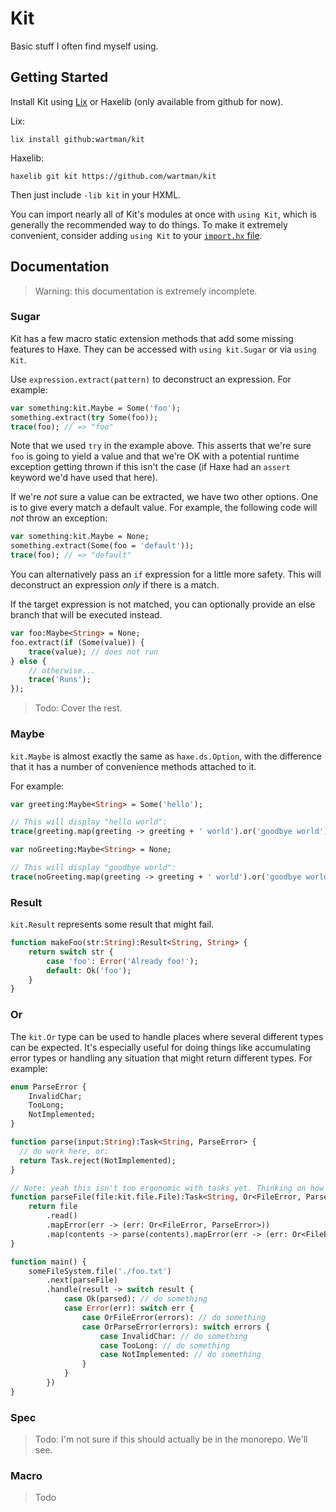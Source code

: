 # Kit

Basic stuff I often find myself using.

## Getting Started

Install Kit using [Lix](https://github.com/lix-pm/lix.client) or Haxelib (only available from github for now).

Lix:
```
lix install github:wartman/kit
```

Haxelib:
```
haxelib git kit https://github.com/wartman/kit
```

Then just include `-lib kit` in your HXML.

You can import nearly all of Kit's modules at once with `using Kit`, which is generally the recommended way to do things. To make it extremely convenient, consider adding `using Kit` to your [`import.hx` file](https://haxe.org/manual/type-system-import-defaults.html).

## Documentation

> Warning: this documentation is extremely incomplete.

### Sugar

Kit has a few macro static extension methods that add some missing features to Haxe. They can be accessed with `using kit.Sugar` or via `using Kit`.

Use `expression.extract(pattern)` to deconstruct an expression. For example:

```haxe
var something:kit.Maybe = Some('foo');
something.extract(try Some(foo));
trace(foo); // => "foo"
```

Note that we used `try` in the example above. This asserts that we're sure `foo` is going to yield a value and that we're OK with a potential runtime exception getting thrown if this isn't the case (if Haxe had an `assert` keyword we'd have used that here).

If we're *not* sure a value can be extracted, we have two other options. One is to give every match a default value. For example, the following code will *not* throw an exception:

```haxe
var something:kit.Maybe = None;
something.extract(Some(foo = 'default'));
trace(foo); // => "default"
```

You can alternatively pass an `if` expression for a little more safety. This will deconstruct an expression *only* if there is a match.

If the target expression is not matched, you can optionally provide an else branch that will be executed instead.

```haxe
var foo:Maybe<String> = None;
foo.extract(if (Some(value)) {
	trace(value); // does not run
} else {
	// otherwise...
	trace('Runs');
});
```

> Todo: Cover the rest.

### Maybe

`kit.Maybe` is almost exactly the same as `haxe.ds.Option`, with the difference that it has a number of convenience methods attached to it.

For example:

```haxe
var greeting:Maybe<String> = Some('hello');

// This will display "hello world":
trace(greeting.map(greeting -> greeting + ' world').or('goodbye world'));

var noGreeting:Maybe<String> = None;

// This will display "goodbye world":
trace(noGreeting.map(greeting -> greeting + ' world').or('goodbye world'));
```

### Result

`kit.Result` represents some result that might fail.

```haxe
function makeFoo(str:String):Result<String, String> {
	return switch str {
		case 'foo': Error('Already foo!');
		default: Ok('foo');
	}
}
```

### Or

The `kit.Or` type can be used to handle places where several different types can be expected. It's especially useful for doing things like accumulating error types or handling any situation that might return different types. For example:

```haxe
enum ParseError {
	InvalidChar;
	TooLong;
	NotImplemented;
}

function parse(input:String):Task<String, ParseError> {
  // do work here, or:
  return Task.reject(NotImplemented);
}

// Note: yeah this isn't too ergonomic with tasks yet. Thinking on how to make this better.
function parseFile(file:kit.file.File):Task<String, Or<FileError, ParseError>> {
	return file
		.read()
		.mapError(err -> (err: Or<FileError, ParseError>))
		.map(contents -> parse(contents).mapError(err -> (err: Or<FileError, ParseError>)));
}

function main() {
	someFileSystem.file('./foo.txt')
		.next(parseFile)
		.handle(result -> switch result {
			case Ok(parsed): // do something
			case Error(err): switch err {
				case OrFileError(errors): // do something
				case OrParseError(errors): switch errors {
					case InvalidChar: // do something
					case TooLong: // do something
					case NotImplemented: // do something
				}
			}
		})
}
```

### Spec

> Todo: I'm not sure if this should actually be in the monorepo. We'll see.

### Macro

> Todo
